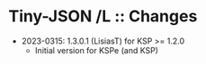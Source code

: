 # Tiny-JSON /L :: Changes

* 2023-0315: 1.3.0.1 (LisiasT) for KSP >= 1.2.0
	+ Initial version for KSPe (and KSP)
